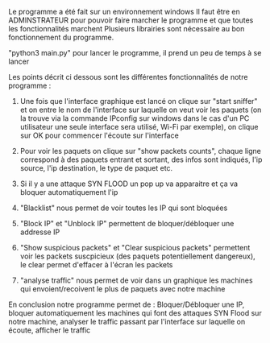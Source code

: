 Le programme a été fait sur un environnement windows
Il faut être en ADMINSTRATEUR pour pouvoir faire marcher le programme et que toutes les fonctionnalités marchent
Plusieurs librairies sont nécessaire au bon fonctionnement du programme.

"python3 main.py" pour lancer le programme, il prend un peu de temps à se lancer

Les points décrit ci dessous sont les différentes fonctionnalités de notre programme :

1) Une fois que l'interface graphique est lancé on clique sur "start sniffer" et on entre le nom de l'interface sur laquelle on veut voir les paquets (on la trouve via la commande IPconfig sur windows dans le cas d'un PC utilisateur une seule interface sera utilisé, Wi-Fi par exemple), on clique sur OK pour commencer l'écoute sur l'interface

2) Pour voir les paquets on clique sur "show packets counts", chaque ligne correspond à des paquets entrant et sortant, des infos sont indiqués, l'ip source, l'ip destination, le type de paquet etc.

3) Si il y a une attaque SYN FLOOD un pop up va apparaitre et ça va bloquer automatiquement l'ip

4) "Blacklist" nous permet de voir toutes les IP qui sont bloquées

5) "Block IP" et "Unblock IP" permettent de bloquer/débloquer une addresse IP

6) "Show suspicious packets" et "Clear suspicious packets" permettent voir les packets suscpicieux (des paquets potentiellement dangereux), le clear permet d'effacer à l'écran les packets

7) "analyse traffic" nous permet de voir dans un graphique les machines qui envoient/recoivent le plus de paquets avec notre machine

En conclusion notre programme permet de : Bloquer/Débloquer une IP, bloquer automatiquement les machines qui font des attaques SYN Flood sur notre machine, analyser le traffic passant par l'interface sur laquelle on écoute, afficher le traffic


